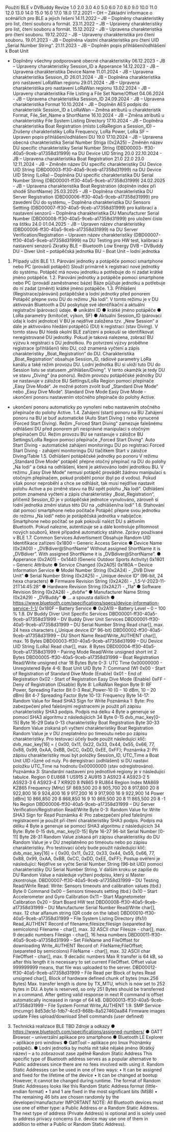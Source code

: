 Použití BLE v DVBuddy
Revize
1.0 2.0 3.0 4.0 5.0 6.0 7.0 8.0 9.0 10.0 11.0 12.0 13.0 14.0 15.0 16.0 17.0 18.0 17.2.2021 – OH – Základní informace o scénářích pro BLE a jejich řešení
14.11.2022 – JB – Doplněny charakteristiky pro list, čtení souboru a formát.
23.11.2022 – JB – Upraveny charakteristiky pro list, čtení souboru a formát.
15.12.2022 - JB – Upravena charakteristika pro čtení souboru.
19.12.2022 - JB – Upraveny charakteristika pro čtení souboru.
19.01.2023 - JB – Doplněna vlastní charakteristika pro čtení UID „Serial Number String“.
21.11.2023 - JB – Doplněn popis přihlášení/odhlášení k Boat Unit
- Doplněny všechny podporované obecné charakteristiky
06.12.2023 - JB – Upraveny charakteristiky Session_ID a Apperance
14.12.2023 - JB – Upravena charakteristika Device Name
11.01.2024 - JB – Upravena charakteristika Session_ID
26.01.2024 - JB – Doplněna charakteristika pro nastavení LoRaWan regionu
29.01.2024 - JB – Upravena charakteristika pro nastavení LoRaWan regionu
13.02.2024 - JB – Upraveny charakteristika File Listing a File Set Name/Offset
04.06.2024 - JB – Upravena charakteristika Session_ID
24.09.2024 - JB – Upravena charakteristika Format
10.10.2024 - JB – Doplněn AES podpis do charakteristik Session_ID a LoRaWan
– Změna atributů u charakteristik Format, File_Set_Name a ShortName
16.10.2024 - JB – Změna atributů u charakteristiky File System Listing Directory
17.10.2024 - JB – Doplněna charakteristika Boat Registration (místo LoRaRegion a Session_ID)
– Zrušeny charakteristiky LoRa Frequency, LoRa Power, LoRa SF
– Upraven popis přihlášení/odhlášení DU
19.0 17.10.2024 - JB – Upravena obecná charakteristika Serial Number Striga (0x2A25)
– Změněn název DU specific charakteristiky Serial Number String (DBD00003-
ff30-40a5-9ceb-a17358d31999) na DU Device UID String
20.0 22.10.2024 - JB – Upravena charakteristika Boat Registration
21.0 22.0 23.0 12.11.2024 - JB – Změněn název DU specific charakteristiky DU Device UID String
(DBD00003-ff30-40a5-9ceb-a17358d31999) na DU Device UID String (LoRa)
– Doplněna DU specific charakteristika DU Serial Number String
(DBD00001-ff30-40a5-9ceb-a17358d31999)
24.02.2025 - JB – Upravena charakteristika Boat Registration (doplněn index při shodě
ShortName)
25.03.2025 - JB – Doplněna charakteristika DU Server Registration
(DBD00006-ff30-40a5-9ceb-a17358d31999) pro zavedení DU do systému,
– Doplněna charakteristika DU Sensors Settting
(DBD00007-ff30-40a5-9ceb-a17358d31999) pro kalibraci a nastavení senzorů
– Doplněna charakteristika DU Manufacturer Serial Number
(DBD00008-ff30-40a5-9ceb-a17358d31999) pro uložení číslo na štítku
24.0 01.04.2025 - JB – Upraven název charakteristiky (DBD00006-ff30-40a5-9ceb-a17358d31999)
na DU Server Verification/Registration
– Upraven název charakteristiky (DBD00007-ff30-40a5-9ceb-a17358d31999)
na DU Testing pro HW test, kalibraci a nastavení senzorů
Zkratky
BLE – Bluetooth Low Energy
DVB – DVBuddy
DU – Diver Unit – potápěčská jednotka
BU – Boat Unit – lodní jednotka
1. Případy užití BLE
1.1. Párování jednotky a potápěče pomocí smartphone nebo PC (provádí potápěč)
Slouží primárně k registraci nové jednotky do systému.
Potápěč má novou jednotku a potřebuje do ní zadat krátké jméno potápěče.
1.2. Párování jednotky a potápěče pomocí smartphone nebo PC (provádí
zaměstnanec báze)
Báze půjčuje jednotku a potřebuje do ní zadat (změnit) krátké jméno potápěče.
1.3. Přihlášení (Registrace/párování) potápěčské a lodní jednotky před ponorem
Potápěč přepne svou DU do režimu „Na lodi“. V tomto režimu je v DU aktivován Bluetooth a DU
poskytuje své identifikační a aktuální registrační (párovací) údaje.
● unikátní ID
● krátké jméno potápěče
● LoRa parametry (kmitočet, výkon, SF)
● Aktuální Session_ID (párovací údaj k lodní jednotce)
V BU je nejdříve založena tzv. „New Session“ a dále je aktivováno hledání potápěčů (DU)
k registraci (stav Diving). V tomto stavu BU hledá okolní BLE zařízení a pokouší se identifikovat
neregistrované DU jednotky. Pokud je taková nalezena, zobrazí BU výzvu k registraci s DU
jednotkou. Po potvrzení výzvy proběhne registrace (přihlášení) této DU, což znamená vyčtení a
zápis charakteristiky „Boat_Registration“ do DU. Charakteristika „Boat_Registration“ obsahuje
Session_ID, rádiové parametry LoRa kanálu a také režim provozu DU. Lodní jednotka BU si uloží
tuto DU do Session listu se statusem „přihlášen/Diving“. V tento okamžik je tedy DU ve stavu
„Diving“ (na ponoru).
Režim provozu potápěčské jednotky DU se nastavuje v záložce BU Settings/LoRa Region pomocí
přepínače „Easy Dive Mode“. Je možné potom zvolit buď „Standard Dive Mode“ nebo „Easy Dive
Mode“.
Standard Dive Mode Easy Dive Mode - ukončení ponoru nastavením otočného přepínače do polohy
Active.
- ukončení ponoru automaticky po vynoření nebo nastavením
otočného přepínače do polohy Active.
1.4. Zahájení (start) ponoru na BU
Zahájení ponoru na BU je buď automatické (Auto Start Diving ) nebo vynucené (Forced Start
Diving). Režim „Forced Start Diving“ zamezuje falešnému odhlášení DU před ponorem při
nesprávné manipulaci s otočným přepínačem DU. Režim provozu BU se nastavuje v záložce BU
Settings/LoRa Region pomocí přepínače „Forced Start Diving“.
Auto Start Diving - automatické zahájení monitoringu DU po registraci
Forced Start Diving - zahájení monitoringu DU tlačítkem Start v záložce Diving/Table
1.5. Odhlášení potápěčské jednotky po ponoru
V režimu „Standard Dive Mode“ potápěč přepne otočný přepínač na DU do polohy „Na lodi“ a
čeká na odhlášení, které je aktivováno lodní jednotkou BU. V režimu „Easy Dive Mode“ nemusí
potápěč provádět žádnou manipulaci s otočným přepínačem, pokud proběhl ponor (byl po d
vodou). Pokud však ponor neproběhl a chce se odhlásit, tak musí nejdříve nastavit polohu Active
a po změně stavu na BU opět polohu „Na lodi“. Odhlášení potom znamená vyčtení a zápis
charakteristiky „Boat_Registration“, přičemž Session_ID je v potápěčské jednotce vynulováno,
zároveň si lodní jednotka změní status této DU na „odhlášen/na lodi“
1.6. Stahování dat pomocí smartphone nebo počítače
Potápěč přepne svou jednotku do režimu „Na lodi“ nebo je potápěčská jednotka v nabíječce.
Smartphone nebo počítač se pak pokouší nalézt DU s aktivním Bluetooth. Pokud nalezne,
autentizuje se a dále kontroluje přítomnost nových souborů, které případně automaticky stáhne.
Zprávy používané v BLE
1.7. Common Services
Advertisment
Obsahuje Random UID
Identifikace zařízení
0x1800 – Generic Access Service
● Device Name (0x2A00) -
„DVBdiver@ShortName”
Without assigned ShortName it is „DVBdiver”.
With assigned ShortName it is „DVBdiver@ShortName”.
● Apperance (0x2A01) - 0x1440 (Generic Outdoor Sports Activity)
0x1801 – Generic Attribute
● Service Changed (0x2A05)
0x180A – Device Information Service
● Model Number String (0x2A24) -
„DVB Diver Unit“
● Serial Number String (0x2A25) –
„Unique device ID“ (96-bit, 24 hexa characters)
● Firmware Revision String (0x2A26) -
„1.5-V-2023-11-21T14:45:28“
● Hardware Revision String (0x2A27) -
„11a“
● Software Revision String (0x2A28) -
„dvbfw“
● Manufacturer Name String (0x2A29) -
„DVBuddy“
● … a spousta dalších
● https://www.bluetooth.com/specifications/specs/device-information-service-1-1/
0x180F – Battery Service
● 0x2A19 – Battery Level – 0 – 100 %
1.8. DV Buddy Diver Unit Specific Services
DBD00001-ff30-40a5-9ceb-a17358d31999 – DV Buddy Diver Unit Services
DBD00001-ff30-40a5-9ceb-a17358d31999 – DU Serial Number String
Read
char[], max. 24 hexa characters („Unique device ID“ 96-bit)
DBD00002-ff30-40a5-9ceb-a17358d31999 – DU Short Name
Read/Write_AUTHENT
char[], max. 16 Bytes
DBD00003-ff30-40a5-9ceb-a17358d31999 – DU Device UID String (LoRa)
Read
char[], max. 8 Bytes
DBD00004-ff30-40a5-9ceb-a17358d31999 – Pairing Mode
Read/Write
unsigned short int 2 Bytes
DBD00005-ff30-40a5-9ceb-a17358d31999 – Boat Registration
Read/Write
unsigned char 18 Bytes
Byte 0-3: UTC Time
0x00000000 - Unregistered
Byte 4-6: Boat Unit UID
Byte 7: Command (W)
0x00 - Start of Registration of Standard Dive Mode (Enable)
0x01 - End of Registration
0x02 - Start of Registration Easy Dive Mode (Enable)
0xFF - Deny of Registration (Disable)
Byte 8: LoRaWan Region
Byte 9: RF Power, Spreading Factor
Bit 0-3 Real_Power-10 (0 – 10 dBm, 10 – 20 dBm)
Bit 4-7 Spreading Factor
Byte 10-13: Frequency
Byte 14-17: Random Value for Read
SHA3 Sign for Write
Poznámka 1:
Byte:
Pro zabezpečení před falešnými registracemi je použit při zápisu charakteristiky SHA3
podpis. Podpis má délku 4 Byte a generuje se pomocí SHA3 algoritmu z následujících 34
Byte 0-15 dvb_mac_key[0-15]
Byte 16-29 Data 0-13 charakteristiky Boat Registration
Byte 30-33 Random Value získaná při vyčtení charakteristiky Boat
Registration
Random Value je v DU zneplatněno po timeoutu nebo po zápisu charakteristiky.
Pro testovací účely bude použit následující klíč:
dvb_mac_key[16] = { 0x00, 0x11, 0x22, 0x33, 0x44, 0x55, 0x66, 77,
0x88, 0x99, 0xAA, 0xBB, 0xCC, 0xDD, 0xEE, 0xFF};
Poznámka 2:
Při zápisu charakteristiky musí být položky Session_ID, UTC_Time a Boat Unit UID různé
od nuly. Po deregistraci (odhlášení) si DU nastaví položku UTC_Time na hodnotu
0x00000000 (stav odregistrováno).
Poznámka 3:
Standardní nastavení pro jednotlivé regiony je v následující tabulce.
Region 0 EU868 1 US915 2 AU915 3 AS923 4 AS923-2 5 AS923-3 6 AS923-4 7 KR920 8 IN865 9 RU864 Region
Index
MA869 KZ865 Frequency
[MHz]
SF
869,500 20 8
905,700 20 8
917,800 20 8
922,800 16 9
924,400 16 9
917,200 16 9
917,900 16 9
922,900 14 Power
[dBm]
10
866,850 20 8
868,850 16 9
10 869,500 20 8
11 865,500 20 8
-1 No Region
DBD00006-ff30-40a5-9ceb-a17358d31999 – DU Server Verification/Registration
Read/Write
Byte 0-3: Random Value for Write
SHA3 Sign for Read
Poznámka 4:
Pro zabezpečení před falešnými registracemi je použit při čtení charakteristiky SHA3
podpis. Podpis má délku 4 Byte a generuje se pomocí SHA3 algoritmu z následujících 34
Byte:
Byte 0-15 dvb_mac_key[0-15]
Byte 16-27 96-bit Serial Number [0-11]
Byte 28-31 Random Value získaná při zápisu charakteristiky do DU
Random Value je v DU zneplatněno po timeoutu nebo po zápisu charakteristiky.
Pro testovací účely bude použit následující klíč:
dvb_mac_key[16] = { 0x00, 0x11, 0x22, 0x33, 0x44, 0x55, 0x66, 77,
0x88, 0x99, 0xAA, 0xBB, 0xCC, 0xDD, 0xEE, 0xFF};
Postup ověření je následující:
Nejdříve se vyčte Seriál Number String (96-bit UID) pomocí charakteristiky
DU Serial Number String. V dalším kroku se zapíše do DU Random Value a
následuje vyčtení podpisu, který si Master zkontroluje.
DBD00007-ff30-40a5-9ceb-a17358d31999 – DU Testing
Read/Write
Read:
Write:
Sensors timeouts and calibration values (tbd.)
Byte 0 Command
0x00 – Sensors timeouts setting (tbd.)
0x10 – Start Accelerometer and Gyro Calibration
0x11 – Start Magnetometer Calibration
0x20 – Start Board HW test
DBD00008-ff30-40a5-9ceb-a17358d31999 – DU Manufacturer Serial Number
Read/Write
char[], max. 12 char alfanum string (QR code on the label)
DBD00010-ff30-40a5-9ceb-a17358d31999 – File System Listing Directory (lfs1/)
Read_AUTHENT
Record of filename;filesize;filesign (separeted by semicolons)
Filename - char[], max. 32 ASCII char
Filesize - char[], max. 9 decadic numbers
Filesign - char[], 16 hexa numbers
DBD00011-ff30-40a5-9ceb-a17358d31999 – Set FileName and FileOffset for downloading
Write_AUTHENT
Record of:
FileName;FileOffset; (separeted by semicolons)
FileName - char[], max. 32 ASCII char
FileOffset - char[], max. 9 decadic numbers
Max R transfer is 64 kB, so after this length it is necessary to set current FileOffset.
Offset value 999999999 means, that file was uploaded to the server.
DBD00012-ff30-40a5-9ceb-a17358d31999 – File Read per Block of bytes
Read
unsigned char[], Block of hardware defined chunk of bytes (max.256 Bytes)
Max. transfer length is done by TX_MTU, which is now set to 252 bytes in DU.
A byte is reserved, so only 251 Bytes should be transferred in a command.
After getting valid response in next R command is offset automatically increased in
range of 64 kB.
DBD00013-ff30-40a5-9ceb-a17358d31999 – File System Format
Write_AUTHENT
1.9. SMP Service (mcumgr)
8d53dc1d-1db7-4cd3-868b-8a527460aa84
Firmware images update
Files upload/download
Shell commands (user defined)
3. Technická realizace BLE
TBD
Zdroje a odkazy
● https://www.bluetooth.com/specifications/assigned-numbers/
● GATT Browser – univerzální aplikace pro smartphone
● Bluetooth LE Explorer – aplikace pro windows
● GattTool – aplikace pro linux
Poznámky
potápěči.
● Lodní jednotka by mohla mít také nějaké jméno (Krátký název) – a to zobrazovat zase zpětně
Random Static Address
This specific type of Bluetooth address serves as a popular alternative to Public addresses since
there are no fees involved with using it.
Random Static Addresses can be used in one of two ways:
• It can be assigned and fixed for the lifetime of the device
• It can be changed at bootup
However, it cannot be changed during runtime.
The format of Random Static Addresses looks like this
Random Static Address format (little-endian format)
• 1 and 1 are fixed in the most significant bits (MSB)
• The remaining 46 bits are chosen randomly by the developer/manufacturer
IMPORTANT NOTE: All Bluetooth devices must use one of either type: a Public Address or
a Random Static Address.
The next type of address (Private Address) is optional and is solely used to address privacy
concerns (i.e. device may use one of them in addition to either a Public or Random Static
Address).